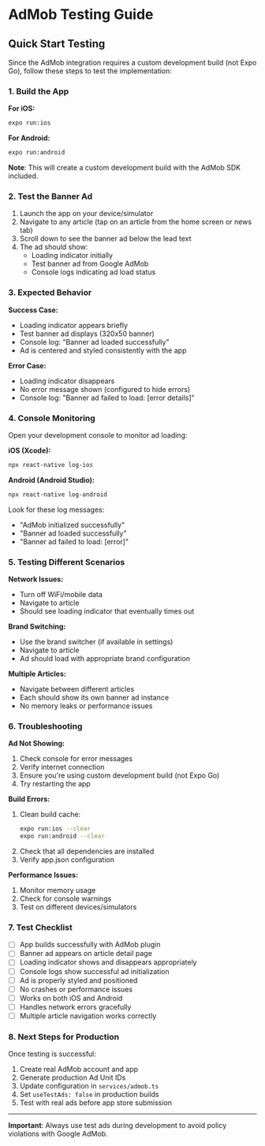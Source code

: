 # AdMob Testing Guide

## Quick Start Testing

Since the AdMob integration requires a custom development build (not Expo Go), follow these steps to test the implementation:

### 1. Build the App

**For iOS:**

```bash
expo run:ios
```

**For Android:**

```bash
expo run:android
```

**Note**: This will create a custom development build with the AdMob SDK included.

### 2. Test the Banner Ad

1. Launch the app on your device/simulator
2. Navigate to any article (tap on an article from the home screen or news tab)
3. Scroll down to see the banner ad below the lead text
4. The ad should show:
   - Loading indicator initially
   - Test banner ad from Google AdMob
   - Console logs indicating ad load status

### 3. Expected Behavior

**Success Case:**

- Loading indicator appears briefly
- Test banner ad displays (320x50 banner)
- Console log: "Banner ad loaded successfully"
- Ad is centered and styled consistently with the app

**Error Case:**

- Loading indicator disappears
- No error message shown (configured to hide errors)
- Console log: "Banner ad failed to load: [error details]"

### 4. Console Monitoring

Open your development console to monitor ad loading:

**iOS (Xcode):**

```bash
npx react-native log-ios
```

**Android (Android Studio):**

```bash
npx react-native log-android
```

Look for these log messages:

- "AdMob initialized successfully"
- "Banner ad loaded successfully"
- "Banner ad failed to load: [error]"

### 5. Testing Different Scenarios

**Network Issues:**

- Turn off WiFi/mobile data
- Navigate to article
- Should see loading indicator that eventually times out

**Brand Switching:**

- Use the brand switcher (if available in settings)
- Navigate to article
- Ad should load with appropriate brand configuration

**Multiple Articles:**

- Navigate between different articles
- Each should show its own banner ad instance
- No memory leaks or performance issues

### 6. Troubleshooting

**Ad Not Showing:**

1. Check console for error messages
2. Verify internet connection
3. Ensure you're using custom development build (not Expo Go)
4. Try restarting the app

**Build Errors:**

1. Clean build cache:
   ```bash
   expo run:ios --clear
   expo run:android --clear
   ```
2. Check that all dependencies are installed
3. Verify app.json configuration

**Performance Issues:**

1. Monitor memory usage
2. Check for console warnings
3. Test on different devices/simulators

### 7. Test Checklist

- [ ] App builds successfully with AdMob plugin
- [ ] Banner ad appears on article detail page
- [ ] Loading indicator shows and disappears appropriately
- [ ] Console logs show successful ad initialization
- [ ] Ad is properly styled and positioned
- [ ] No crashes or performance issues
- [ ] Works on both iOS and Android
- [ ] Handles network errors gracefully
- [ ] Multiple article navigation works correctly

### 8. Next Steps for Production

Once testing is successful:

1. Create real AdMob account and app
2. Generate production Ad Unit IDs
3. Update configuration in `services/admob.ts`
4. Set `useTestAds: false` in production builds
5. Test with real ads before app store submission

---

**Important**: Always use test ads during development to avoid policy violations with Google AdMob.
